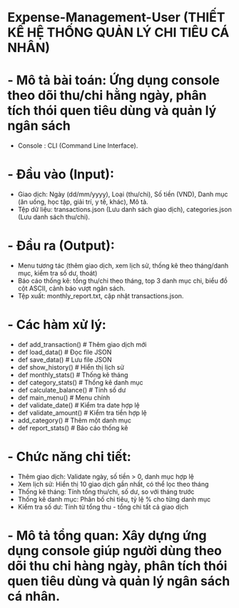 # Expense-Management-User (THIẾT KẾ HỆ THỐNG QUẢN LÝ CHI TIÊU CÁ NHÂN)

# - Mô tả bài toán: Ứng dụng console theo dõi thu/chi hằng ngày, phân tích thói quen tiêu dùng và quản lý ngân sách
+ Console : CLI (Command Line Interface).
# - Đầu vào (Input):
+ Giao dịch: Ngày (dd/mm/yyyy), Loại (thu/chi), Số tiền (VND), Danh mục (ăn uống, học tập, giải trí, y tế, khác), Mô tả. 
+ Tệp dữ liệu: transactions.json (Lưu danh sách giao dịch), categories.json (Lưu danh sách thu/chi).
# - Đầu ra (Output): 
+ Menu tương tác (thêm giao dịch, xem lịch sử, thống kê theo tháng/danh mục, kiểm tra số dư, thoát)
+ Báo cáo thống kê: tổng thu/chi theo tháng, top 3 danh mục chi, biểu đồ cột ASCII, cảnh báo vượt ngân sách.
+ Tệp xuất: monthly_report.txt, cập nhật transactions.json.
# - Các hàm xử lý:
+ def add_transaction() # Thêm giao dịch mới 
+ def load_data() # Đọc file JSON 
+ def save_data() # Lưu file JSON 
+ def show_history() # Hiển thị lịch sử 
+ def monthly_stats() # Thống kê tháng 
+ def category_stats() # Thống kê danh mục 
+ def calculate_balance() # Tính số dư 
+ def main_menu() # Menu chính 
+ def validate_date() # Kiểm tra date hợp lệ
+ def validate_amount() # Kiểm tra tiền hợp lệ
+ add_category() # Thêm một danh mục
+ def report_stats() # Báo cáo thống kê
# - Chức năng chi tiết:
+ Thêm giao dịch: Validate ngày, số tiền > 0, danh mục hợp lệ
+ Xem lịch sử: Hiển thị 10 giao dịch gần nhất, có thể lọc theo tháng
+ Thống kê tháng: Tính tổng thu/chi, số dư, so với tháng trước
+ Thống kê danh mục: Phân bố chi tiêu, tỷ lệ % cho từng danh mục
+ Kiểm tra số dư: Tính từ tổng thu - tổng chi tất cả giao dịch 
# - Mô tả tổng quan: Xây dựng ứng dụng console giúp người dùng theo dõi thu chi hàng ngày, phân tích thói quen tiêu dùng và quản lý ngân sách cá nhân.

